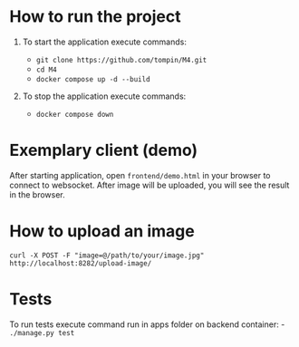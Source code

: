 # How to run the project

1. To start the application execute commands:
    - `git clone https://github.com/tompin/M4.git`
    - `cd M4`
    - `docker compose up -d --build`

2. To stop the application execute commands:
    - `docker compose down`


# Exemplary client (demo)

After starting application, open `frontend/demo.html` in your browser to connect to websocket. After image will be
uploaded, you will see the result in the browser.


# How to upload an image

`curl -X POST -F "image=@/path/to/your/image.jpg" http://localhost:8282/upload-image/`

# Tests

To run tests execute command run in apps folder on backend container:
    - `./manage.py test` 

